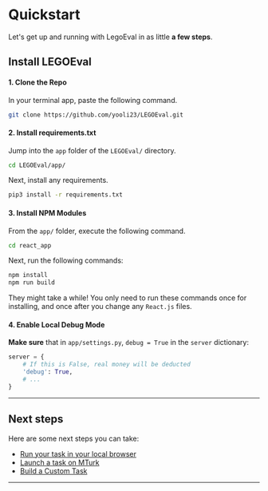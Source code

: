 # Quickstart

Let's get up and running with LegoEval in as little **a few steps**.

## Install LEGOEval

#### 1. Clone the Repo
In your terminal app, paste the following command.
```bash
git clone https://github.com/yooli23/LEGOEval.git
```

#### 2. Install requirements.txt
Jump into the `app` folder of the `LEGOEval/` directory.
```bash
cd LEGOEval/app/
```
Next, install any requirements.
```bash
pip3 install -r requirements.txt
```

#### 3. Install NPM Modules
From the `app/` folder, execute the following command.
```bash
cd react_app
```
Next, run the following commands:
```bash
npm install
npm run build
```
They might take a while! You only need to run these commands once for installing, and once after you change any `React.js` files.

#### 4. Enable Local Debug Mode
**Make sure** that in `app/settings.py`, `debug = True` in the `server` dictionary:
```python
server = {
    # If this is False, real money will be deducted
    'debug': True,
    # ...
}
```

---

## Next steps

Here are some next steps you can take:

- [Run your task in your local browser](/runlocal)
- [Launch a task on MTurk](/mturk)
- [Build a Custom Task](/taskbasics)

---